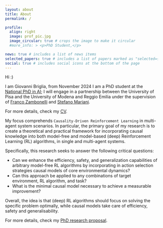 ```yaml
---
layout: about
title: About
permalink: /

profile:
  align: right
  image: prof_pic.jpg
  image_circular: true # crops the image to make it circular
  #more_info: > <p>PhD Student,</p>

news: true # includes a list of news items
selected_papers: true # includes a list of papers marked as "selected={true}"
social: true # includes social icons at the bottom of the page
---
```


Hi :)

I am Giovanni Briglia, from November 2024 I am a PhD student at the
[National PhD in AI](https://phd-ai-society.di.unipi.it/en/);
I will engage in a partnership between the University of Pisa and the University of Modena and Reggio Emilia under the supervision of
[Franco Zambonelli](https://personale.unimore.it/rubrica/dettaglio/zambonelli) and
[Stefano Mariani](https://smarianimore.github.io/).

For more details, check my [CV](../assets/pdf/cv.pdf).

My focus comprehends `Causality-Driven Reinforcement Learning` in multi-agent system scenarios.
In particular, the primary goal of my research is to create a theoretical and practical framework for incorporating
causal knowledge into both model-free and model-based (deep) Reinforcement Learning (RL) algorithms,
in single and multi-agent systems.

Specifically, this research seeks to answer the following critical questions:

<ul>
    <li> Can we enhance the efficiency, safety, and generalization capabilities of arbitrary model-free RL algorithms by
   incorporating in action selection strategies causal models of core environmental dynamics? </li>
   <li> Can this approach be applied to any combinations of target environment, RL algorithm, and task? </li>
   <li> What is the minimal causal model necessary to achieve a measurable improvement? </li>
</ul>

Overall, the idea is that (deep) RL algorithms should focus on solving the specific problem optimally, while causal
models take care of efficiency, safety and generalisability.

For more details, check my [PhD research proposal](../assets/pdf/ResearchProject_NationalPhD_AI_BrigliaGiovanni.pdf).
